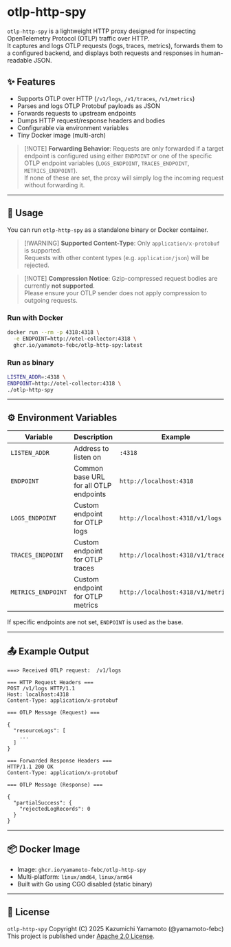 # otlp-http-spy

`otlp-http-spy` is a lightweight HTTP proxy designed for inspecting OpenTelemetry Protocol (OTLP) traffic over HTTP.\
It captures and logs OTLP requests (logs, traces, metrics), forwards them to a configured backend, and displays both requests and responses in human-readable JSON.

## ✨ Features

- Supports OTLP over HTTP (`/v1/logs`, `/v1/traces`, `/v1/metrics`)
- Parses and logs OTLP Protobuf payloads as JSON
- Forwards requests to upstream endpoints
- Dumps HTTP request/response headers and bodies
- Configurable via environment variables
- Tiny Docker image (multi-arch)

> [!NOTE] **Forwarding Behavior**: Requests are only forwarded if a target endpoint is configured using either `ENDPOINT` or one of the specific OTLP endpoint variables (`LOGS_ENDPOINT`, `TRACES_ENDPOINT`, `METRICS_ENDPOINT`).  
> If none of these are set, the proxy will simply log the incoming request without forwarding it.

---

## 🚀 Usage

You can run `otlp-http-spy` as a standalone binary or Docker container.

> [!WARNING] **Supported Content-Type**: Only `application/x-protobuf` is supported.\
> Requests with other content types (e.g. `application/json`) will be rejected.

> [!NOTE] **Compression Notice**: Gzip-compressed request bodies are currently **not supported**.\
> Please ensure your OTLP sender does not apply compression to outgoing requests.

### Run with Docker

```bash
docker run --rm -p 4318:4318 \
  -e ENDPOINT=http://otel-collector:4318 \
  ghcr.io/yamamoto-febc/otlp-http-spy:latest
```

### Run as binary

```bash
LISTEN_ADDR=:4318 \
ENDPOINT=http://otel-collector:4318 \
./otlp-http-spy
```

---

## ⚙️ Environment Variables

| Variable           | Description                            | Example                            |
| ------------------ | -------------------------------------- | ---------------------------------- |
| `LISTEN_ADDR`      | Address to listen on                   | `:4318`                            |
| `ENDPOINT`         | Common base URL for all OTLP endpoints | `http://localhost:4318`            |
| `LOGS_ENDPOINT`    | Custom endpoint for OTLP logs          | `http://localhost:4318/v1/logs`    |
| `TRACES_ENDPOINT`  | Custom endpoint for OTLP traces        | `http://localhost:4318/v1/traces`  |
| `METRICS_ENDPOINT` | Custom endpoint for OTLP metrics       | `http://localhost:4318/v1/metrics` |

If specific endpoints are not set, `ENDPOINT` is used as the base.

---

## 📤 Example Output

```text
===> Received OTLP request:  /v1/logs

=== HTTP Request Headers ===
POST /v1/logs HTTP/1.1
Host: localhost:4318
Content-Type: application/x-protobuf

=== OTLP Message (Request) ===

{
  "resourceLogs": [
    ...
  ]
}

=== Forwarded Response Headers ===
HTTP/1.1 200 OK
Content-Type: application/x-protobuf

=== OTLP Message (Response) ===

{
  "partialSuccess": {
    "rejectedLogRecords": 0
  }
}
```

---

## 📦 Docker Image

- Image: `ghcr.io/yamamoto-febc/otlp-http-spy`
- Multi-platform: `linux/amd64`, `linux/arm64`
- Built with Go using CGO disabled (static binary)

---

## 📜 License

`otlp-http-spy` Copyright (C) 2025 Kazumichi Yamamoto (@yamamoto-febc)  
This project is published under [Apache 2.0 License](LICENSE).

